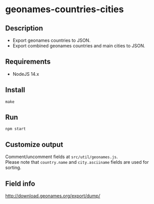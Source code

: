 # geonames-countries-cities

## Description

-   Export geonames countries to JSON.
-   Export combined geonames countries and main cities to JSON.

## Requirements

-   NodeJS 14.x

## Install

`make`

## Run

`npm start`

## Customize output

Comment/uncomment fields at `src/util/geonames.js`.  
Please note that `country.name` and `city.asciiname` fields are used for sorting.

## Field info

http://download.geonames.org/export/dump/
